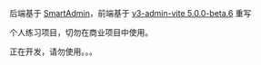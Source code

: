 后端基于 [SmartAdmin](https://github.com/1024-lab/smart-admin)，前端基于 [v3-admin-vite 5.0.0-beta.6](https://github.com/un-pany/v3-admin-vite) 重写

个人练习项目，切勿在商业项目中使用。

正在开发，请勿使用。。。
